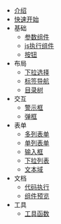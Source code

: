 * [介绍](/readme.md)
* [快速开始](/docs/QuickStart.md.md)
* 基础
   * [参数组件](/components/ds-prop.md)
   * [js执行组件](/components/ds-script.md)
   * [按钮](/components/dsb5-button.md)
* 布局
   * [下拉选择](/components/dsb5-dropdown.md)
   * [标签导航](/components/dsb5-tabs.md)
   * [目录树](/components/dsb5-menu-tree.md)
* 交互
   * [警示框](/components/dsb5-alert.md)
   * [弹框](/components/dsb5-modal.md)
* 表单
   * [多列表单](/components/dsb5-api-params.md)
   * [单列表单](/components/dsb5-function-params.md)
   * [输入框](/components/dsb5-input.md)
   * [下拉列表](/components/dsb5-select.md)
   * [文本域](/components/dsb5-textarea.md)
* 文档
   * [代码执行](/components/dsb5-function-execute.md)
   * [组件预览](/components/dsb5-webcomponent-show.md)
* 工具
   * [工具函数](/components/ds-util.md)
